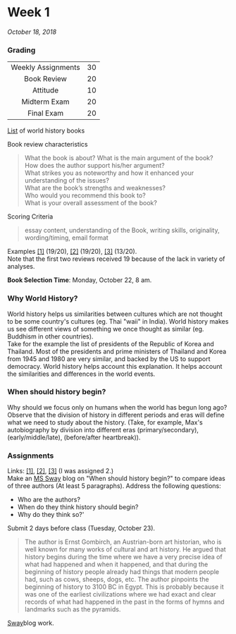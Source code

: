 # Week 1
*October 18, 2018*

### Grading

|||
|:-:|:-:|
|Weekly Assignments	|30|
|Book Review				|20|
|Attitude						|10|
|Midterm Exam				|20|
|Final Exam					|20|

[List](http://bit.ly/2P1u2oB) of world history books

Book review characteristics  
> What the book is about? What is the main argument of the book?  
> How does the author support his/her argument?  
> What strikes you as noteworthy and how it enhanced your understanding of the issues?  
> What are the book’s strengths and weaknesses?  
> Who would you recommend this book to?  					
> What is your overall assessment of the book?   

Scoring Criteria
> essay content, understanding of the Book, writing skills, originality, wording/timing, email format

Examples [[1]](https://github.com/whipppedcream/school/blob/master/world-history/book-review-examples/Example%201.pdf) (19/20), [[2]](https://github.com/whipppedcream/school/blob/master/world-history/book-review-examples/Example%202.pdf) (19/20), [[3]](https://github.com/whipppedcream/school/blob/master/world-history/book-review-examples/Example%203.pdf) (13/20).  
Note that the first two reviews received 19 because of the lack in variety of analyses.

**Book Selection Time**: Monday, October 22, 8 am.

### Why World History?
World history helps us similarities between cultures which are not thought to be some country's cultures (eg. Thai "waii" in India). World history makes us see different views of something we once thought as similar (eg. Buddhism in other countries).  
Take for the example the list of presidents of the Republic of Korea and Thailand. Most of the presidents and prime ministers of Thailand and Korea from 1945 and 1980 are very similar, and backed by the US to support democracy. World history helps account this explanation. It helps account the similarities and differences in the world events.

### When should history begin?
Why should we focus only on humans when the world has begun long ago? Observe that the division of history in different periods and eras will define what we need to study about the history. (Take, for example, Max's autobiography by division into different eras (primary/secondary), (early/middle/late), (before/after heartbreak)).

### Assignments
Links: [[1]](https://bit.ly/2OsB0mY), [[2]](https://bit.ly/2Cgrf45), [[3]](https://bit.ly/1XjAE06) (I was assigned 2.)  
Make an [MS Sway](https://sway.office.com/my) blog on "When should history begin?" to compare ideas of three authors (At least 5 paragraphs). Address the following questions:
- Who are the authors?
- When do they think history should begin?
- Why do they think so?'

Submit 2 days before class (Tuesday, October 23).

> The author is Ernst Gombirch, an Austrian-born art historian, who is well known for many works of cultural and art history. He argued that history begins during the time where we have a very precise idea of what had happened and when it happened, and that during the beginning of history people already had things that modern people had, such as cows, sheeps, dogs, etc. The author pinpoints the beginning of history to 3100 BC in Egypt. This is probably because it was one of the earliest civilizations where we had exact and clear records of what had happened in the past in the forms of hymns and landmarks such as the pyramids.

[Sway](https://l.facebook.com/l.php?u=https%3A%2F%2Fsway.office.com%2Fzki1B8BoG2ZzDBMD%3Ffbclid%3DIwAR24bX4dJYSBk1_zfSwiQnoxjlUWLaq2_W9BOMfa_Rw6dwwBre_xf3m3wMc&h=AT2Ji1qmKOJd0ZCHJ0P4C0uFfW3GJfFNGkpiPkvjkRaewWL4v6iaIQSYCFZ4qBQdRPc5eOF74GWM1Zfr-mTd9C72UZD2OWcqrjPH0n3sqckwXWO1WXmq2F48e9GYFRR_KZ2Ymw)blog work.
